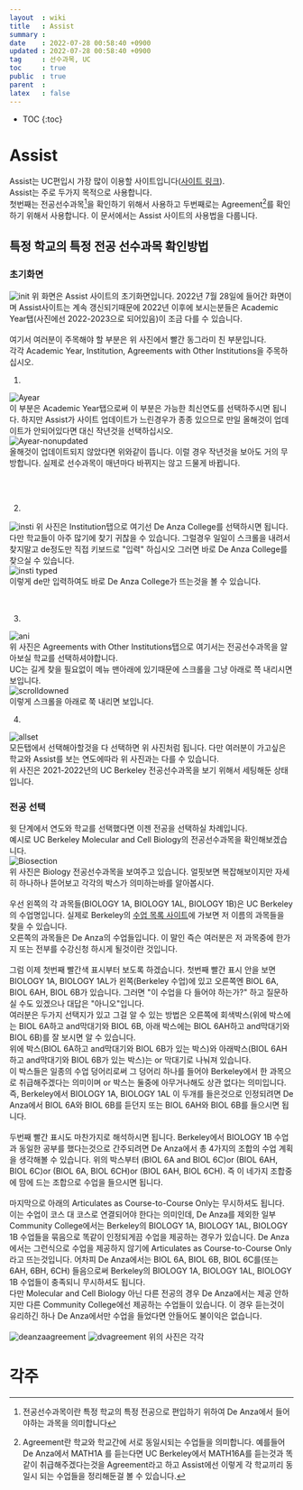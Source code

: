 ```yaml
---
layout  : wiki
title   : Assist
summary : 
date    : 2022-07-28 00:58:40 +0900
updated : 2022-07-28 00:58:40 +0900
tag     : 선수과목, UC
toc     : true
public  : true
parent  : 
latex   : false
---
```

* TOC
{:toc}

# Assist
Assist는 UC편입시 가장 많이 이용할 사이트입니다([사이트 링크](https://assist.org/)).  
Assist는 주로 두가지 목적으로 사용합니다.  
첫번째는 전공선수과목[^1]을 확인하기 위해서 사용하고 두번째로는 Agreement[^2]를 확인하기 위해서 사용합니다.
이 문서에서는 Assist 사이트의 사용법을 다룹니다.

## 특정 학교의 특정 전공 선수과목 확인방법

### 초기화면
![init](https://user-images.githubusercontent.com/108209464/181757360-fe937a4c-fe3e-4f55-a5ea-9e367846368a.PNG)
위 화면은 Assist 사이트의 초기화면입니다. 2022년 7월 28일에 들어간 화면이며 Assist사이트는 계속 갱신되기때문에 2022년 이후에 보시는분들은 Academic Year탭(사진에선 2022-2023으로 되어있음)이 조금 다를 수 있습니다.  
<br/>
여기서 여러분이 주목해야 할 부분은 위 사진에서 빨간 동그라미 친 부분입니다.  
각각 Academic Year, Institution, Agreements with Other Institutions을 주목하십시오.  

1. 
![Ayear](https://user-images.githubusercontent.com/108209464/181758859-f417fec4-856a-4cdf-a07a-c341958d5400.PNG)  
이 부분은 Academic Year탭으로써 이 부분은 가능한 최신연도를 선택하주시면 됩니다. 하지만 Assist가 사이트 업데이트가 느린경우가 종종 있으므로 만일 올해것이 업데이트가 안되어있다면 대신 작년것을 선택하십시오.  
![Ayear-nonupdated](https://user-images.githubusercontent.com/108209464/181759934-8fe8be39-3fa6-473b-aa2b-11146a069363.PNG)  
올해것이 업데이트되지 않았다면 위와같이 뜹니다. 이럴 경우 작년것을 보아도 거의 무방합니다. 실제로 선수과목이 매년마다 바뀌지는 않고 드물게 바뀝니다.

<br/><br/>

2. 
![insti](https://user-images.githubusercontent.com/108209464/181760512-39a2c41b-8673-4e22-a5cd-0ef1545d012e.PNG)
위 사진은 Institution탭으로 여기선 De Anza College를 선택하시면 됩니다. 다만 학교들이 아주 많기에 찾기 귀찮을 수 있습니다. 그럴경우 일일이 스크롤을 내려서 찾지말고 de정도만 직접 키보드로 "입력" 하십시오 그러면 바로 De Anza College를 찾으실 수 있습니다.  
![insti typed](https://user-images.githubusercontent.com/108209464/181761331-2420d6a6-29e4-4dd3-8db6-5f649d4acbb6.PNG)  
이렇게 de만 입력하여도 바로 De Anza College가 뜨는것을 볼 수 있습니다.  
<br/><br/>

3. 
![ani](https://user-images.githubusercontent.com/108209464/181761873-89bcaa9c-0cfd-427b-8ebb-d5b89f3c962e.PNG)  
위 사진은 Agreements with Other Institutions탭으로 여기서는 전공선수과목을 알아보실 학교를 선택하셔야합니다.  
UC는 길게 찾을 필요없이 메뉴 맨아래에 있기때문에 스크롤을 그냥 아래로 쯕 내리시면 보입니다.  
![scrolldowned](https://user-images.githubusercontent.com/108209464/181762609-859b76fb-66d8-41e2-bde4-e27319af13e8.PNG)  
이렇게 스크롤을 아래로 쭉 내리면 보입니다.

4. 
![allset](https://user-images.githubusercontent.com/108209464/181763018-d7664ff3-4ed0-4dda-bc01-88f8f3a42f7e.PNG)  
모든탭에서 선택해아할것을 다 선택하면 위 사진처럼 됩니다. 다만 여러분이 가고싶은 학교와 Assist를 보는 연도에따라 위 사진과는 다를 수 있습니다.  
위 사진은 2021-2022년의 UC Berkeley 전공선수과목을 보기 위해서 세팅해둔 상태입니다.

### 전공 선택
윗 단계에서 연도와 학교를 선택했다면 이젠 전공을 선택하실 차례입니다.  
예시로 UC Berkeley Molecular and Cell Biology의 전공선수과목을 확인해보겠습니다.  
![Biosection](https://user-images.githubusercontent.com/108209464/181790047-d18707c4-684f-4e68-b436-527cf2527392.PNG)  
위 사진은 Biology 전공선수과목을 보여주고 있습니다. 얼핏보면 복잡해보이지만 자세히 하나하나 뜯어보고 각각의 박스가 의미하는바를 알아봅시다.  
<br/>
우선 왼쪽의 각 과목들(BIOLOGY 1A, BIOLOGY 1AL, BIOLOGY 1B)은 UC Berkeley의 수업명입니다. 실제로 Berkeley의 [수업 목록 사이트](https://classes.berkeley.edu/)에 가보면 저 이름의 과목들을 찾을 수 있습니다.  
오른쪽의 과목들은 De Anza의 수업들입니다. 이 말인 즉슨 여러분은 저 과목중에 한가지 또는 전부를 수강신청 하시게 될것이란 것입니다.  
<br/>
그럼 이제 첫번째 빨간색 표시부터 보도록 하겠습니다. 첫번째 빨간 표시 안을 보면 BIOLOGY 1A, BIOLOGY 1AL가 왼쪽(Berkeley 수업)에 있고 오른쪽엔 BIOL 6A, BIOL 6AH, BIOL 6B가 있습니다. 그러면 "이 수업을 다 들어야 하는가?" 하고 질문하실 수도 있겠으나 대답은 "아니오"입니다.  
여러분은 두가지 선택지가 있고 그걸 알 수 있는 방법은 오른쪽에 회색박스(위에 박스에는 BIOL 6A하고 and막대기와 BIOL 6B, 아래 박스에는 BIOL 6AH하고 and막대기와 BIOL 6B)를 잘 보시면 알 수 있습니다.  
위에 박스(BIOL 6A하고 and막대기와 BIOL 6B가 있는 박스)와 아래박스(BIOL 6AH하고 and막대기와 BIOL 6B가 있는 박스)는 or 막대기로 나눠져 있습니다.  
이 박스들은 일종의 수업 덩어리로써 그 덩어리 하나를 들어야 Berkeley에서 한 과목으로 취급해주겠다는 의미이며 or 박스는 둘중에 아무거나해도 상관 없다는 의미입니다.  
즉, Berkeley에서 BIOLOGY 1A, BIOLOGY 1AL 이 두개를 들은것으로 인정되려면 De Anza에서 BIOL 6A와 BIOL 6B를 듣던지 또는 BIOL 6AH와 BIOL 6B를 들으시면 됩니다.  
<br/>
두번째 빨간 표시도 마찬가지로 해석하시면 됩니다. Berkeley에서 BIOLOGY 1B 수업과 동일한 공부를 했다는것으로 간주되려면 De Anza에서 총 4가지의 조합의 수업 계획을 생각해볼 수 있습니다. 위의 박스부터 (BIOL 6A and BIOL 6C)or (BIOL 6AH, BIOL 6C)or (BIOL 6A, BIOL 6CH)or (BIOL 6AH, BIOL 6CH). 즉 이 네가지 조합중에 맘에 드는 조합으로 수업을 들으시면 됩니다.  
<br/>
마지막으로 아래의 Articulates as Course-to-Course Only는 무시하셔도 됩니다. 이는 수업이 코스 대 코스로 연결되어야 한다는 의미인데, De Anza를 제외한 일부 Community College에서는 Berkeley의 BIOLOGY 1A, BIOLOGY 1AL, BIOLOGY 1B 수업들을 묶음으로 똑같이 인정되게끔 수업을 제공하는 경우가 있습니다. De Anza에서는 그런식으로 수업을 제공하지 않기에 Articulates as Course-to-Course Only라고 뜨는것입니다. 어차피 De Anza에서는 BIOL 6A, BIOL 6B, BIOL 6C를(또는 6AH, 6BH, 6CH) 들음으로써 Berkeley의 BIOLOGY 1A, BIOLOGY 1AL, BIOLOGY 1B 수업들이 충족되니 무시하셔도 됩니다.  
다만 Molecular and Cell Biology 아닌 다른 전공의 경우 De Anza에서는 제공 안하지만 다른 Community College에선 제공하는 수업들이 있습니다. 이 경우 듣는것이 유리하긴 하나 De Anza에서만 수업을 들었다면 안들어도 불이익은 없습니다.
<br/>
<br/>
![deanzaagreement](https://user-images.githubusercontent.com/108209464/181796278-ea1460f3-2a3b-49d5-85f9-94d52c434d3a.PNG)
![dvagreement](https://user-images.githubusercontent.com/108209464/181796291-5916736c-c732-4a54-8ae1-e4634b274578.PNG)
위의 사진은 각각



# 각주
[^1]: 전공선수과목이란 특정 학교의 특정 전공으로 편입하기 위하여 De Anza에서 들어야하는 과목을 의미합니다
[^2]: Agreement란 학교와 학교간에 서로 동일시되는 수업들을 의미합니다. 예를들어 De Anza에서 MATH1A 를 듣는다면 UC Berkeley에서 MATH16A를 듣는것과 똑같이 취급해주겠다는것을 Agreement라고 하고 Assist에선 이렇게 각 학교끼리 동일시 되는 수업들을 정리해둔걸 볼 수 있습니다.

